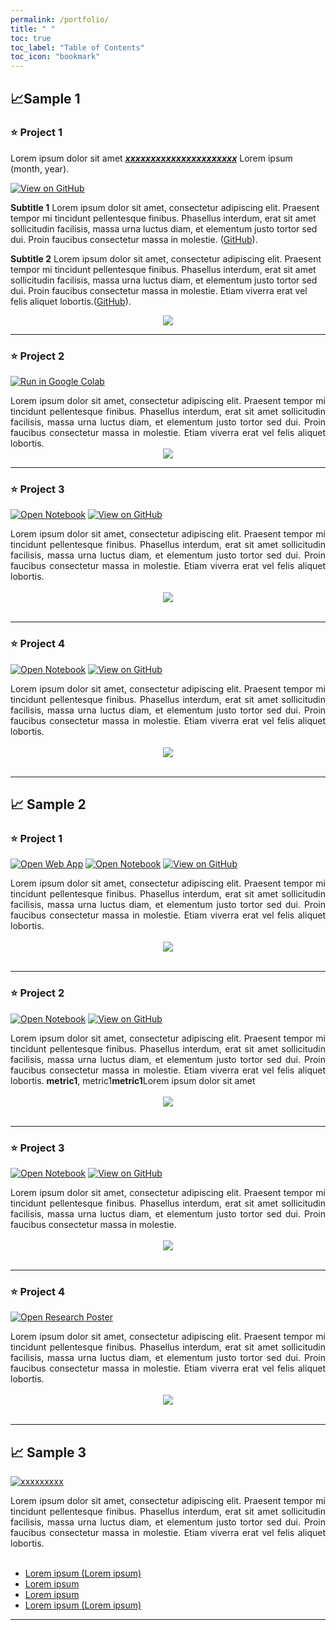 ```yaml
---
permalink: /portfolio/
title: " "
toc: true
toc_label: "Table of Contents"
toc_icon: "bookmark"
---
```

## 📈Sample 1

### ⭐️ Project 1

Lorem ipsum dolor sit amet [***xxxxxxxxxxxxxxxxxxxxxx***](https://github.com/CorinaDS/data-portfolio/) Lorem ipsum (month, year).

[![View on GitHub](https://img.shields.io/badge/GitHub-View_on_GitHub-blue?logo=GitHub)](https://github.com/CorinaDS/data-portfolio/)

**Subtitle 1** Lorem ipsum dolor sit amet, consectetur adipiscing elit. Praesent tempor mi tincidunt pellentesque finibus. Phasellus interdum, erat sit amet sollicitudin facilisis, massa urna luctus diam, et elementum justo tortor sed dui. Proin faucibus consectetur massa in molestie. ([GitHub](https://github.com/CorinaDS/data-portfolio/)).

**Subtitle 2** Lorem ipsum dolor sit amet, consectetur adipiscing elit. Praesent tempor mi tincidunt pellentesque finibus. Phasellus interdum, erat sit amet sollicitudin facilisis, massa urna luctus diam, et elementum justo tortor sed dui. Proin faucibus consectetur massa in molestie. Etiam viverra erat vel felis aliquet lobortis.([GitHub](https://github.com/CorinaDS/data-portfolio/)).

<center><img src="../images/logo_rs.jpg"/></center> 

---
### ⭐️ Project 2

[![Run in Google Colab](https://img.shields.io/badge/Colab-Run_in_Google_Colab-blue?logo=Google&logoColor=FDBA18)](https://github.com/CorinaDS/data-portfolio/)

<div style="text-align: justify">Lorem ipsum dolor sit amet, consectetur adipiscing elit. Praesent tempor mi tincidunt pellentesque finibus. Phasellus interdum, erat sit amet sollicitudin facilisis, massa urna luctus diam, et elementum justo tortor sed dui. Proin faucibus consectetur massa in molestie. Etiam viverra erat vel felis aliquet lobortis.</div>

<center><img src="../images/logo_rs.jpg"/></center>

---
### ⭐️ Project 3

[![Open Notebook](https://img.shields.io/badge/Jupyter-Open_Notebook-blue?logo=Jupyter)](https://github.com/CorinaDS/data-portfolio/blob/main/docs/chapter_02/colorbar.ipynb)
[![View on GitHub](https://img.shields.io/badge/GitHub-View_on_GitHub-blue?logo=GitHub)](https://github.com/CorinaDS/data-portfolio/)

<div style="text-align: justify">Lorem ipsum dolor sit amet, consectetur adipiscing elit. Praesent tempor mi tincidunt pellentesque finibus. Phasellus interdum, erat sit amet sollicitudin facilisis, massa urna luctus diam, et elementum justo tortor sed dui. Proin faucibus consectetur massa in molestie. Etiam viverra erat vel felis aliquet lobortis.</div>
<br>
<center><img src="../images/logo_rs.jpg"></center>
<br>

---
### ⭐️ Project  4

[![Open Notebook](https://img.shields.io/badge/Jupyter-Open_Notebook-blue?logo=Jupyter)](https://github.com/CorinaDS/data-portfolio/blob/main/docs/chapter_02/colorbar.ipynb)
[![View on GitHub](https://img.shields.io/badge/GitHub-View_on_GitHub-blue?logo=GitHub)](https://github.com/CorinaDS/data-portfolio/)

<div style="text-align: justify">Lorem ipsum dolor sit amet, consectetur adipiscing elit. Praesent tempor mi tincidunt pellentesque finibus. Phasellus interdum, erat sit amet sollicitudin facilisis, massa urna luctus diam, et elementum justo tortor sed dui. Proin faucibus consectetur massa in molestie. Etiam viverra erat vel felis aliquet lobortis.</div>
<br>
<center><img src="../images/logo_rs.jpg"/></center>
<br>

---
## 📈 Sample 2

### ⭐️ Project 1

[![Open Web App](https://img.shields.io/badge/Streamlit-Open_Web_App-blue?logo=Streamlit)](https://corinads.github.io/data-portfolio/)
[![Open Notebook](https://img.shields.io/badge/Jupyter-Open_Notebook-blue?logo=Jupyter)](https://github.com/CorinaDS/data-portfolio/blob/main/docs/chapter_02/colorbar.ipynb)
[![View on GitHub](https://img.shields.io/badge/GitHub-View_on_GitHub-blue?logo=GitHub)](https://github.com/CorinaDS/data-portfolio)

<div style="text-align: justify">Lorem ipsum dolor sit amet, consectetur adipiscing elit. Praesent tempor mi tincidunt pellentesque finibus. Phasellus interdum, erat sit amet sollicitudin facilisis, massa urna luctus diam, et elementum justo tortor sed dui. Proin faucibus consectetur massa in molestie. Etiam viverra erat vel felis aliquet lobortis.</div>
<br>
<center><img src="../images/logo_rs.jpg"/></center>
<br>

---
### ⭐️ Project 2

[![Open Notebook](https://img.shields.io/badge/Jupyter-Open_Notebook-blue?logo=Jupyter)](https://github.com/CorinaDS/data-portfolio/blob/main/docs/chapter_02/colorbar.ipynb)
[![View on GitHub](https://img.shields.io/badge/GitHub-View_on_GitHub-blue?logo=GitHub)](https://github.com/CorinaDS/data-portfolio)

<div style="text-align: justify">Lorem ipsum dolor sit amet, consectetur adipiscing elit. Praesent tempor mi tincidunt pellentesque finibus. Phasellus interdum, erat sit amet sollicitudin facilisis, massa urna luctus diam, et elementum justo tortor sed dui. Proin faucibus consectetur massa in molestie. Etiam viverra erat vel felis aliquet lobortis. <b>metric1</b>, metric1<b>metric1</b>Lorem ipsum dolor sit amet</div>
<br>
<center><img src="../images/logo_rs.jpg"/></center>
<br>

---
### ⭐️ Project 3

[![Open Notebook](https://img.shields.io/badge/Jupyter-Open_Notebook-blue?logo=Jupyter)](https://github.com/CorinaDS/data-portfolio/blob/main/docs/chapter_02/colorbar.ipynb)
[![View on GitHub](https://img.shields.io/badge/GitHub-View_on_GitHub-blue?logo=GitHub)](https://github.com/CorinaDS/data-portfolio)

<div style="text-align: justify">Lorem ipsum dolor sit amet, consectetur adipiscing elit. Praesent tempor mi tincidunt pellentesque finibus. Phasellus interdum, erat sit amet sollicitudin facilisis, massa urna luctus diam, et elementum justo tortor sed dui. Proin faucibus consectetur massa in molestie.</div>
<br>
<center><img src="../images/logo_rs.jpg"/></center>
<br>

---
### ⭐️ Project 4

[![Open Research Poster](https://img.shields.io/badge/PDF-title_title_title-blue?logo=adobe-acrobat-reader&logoColor=white)](https://cgspace.cgiar.org/server/api/core/bitstreams/be134801-6981-4396-a803-abd410e5f147/content)

<div style="text-align: justify">Lorem ipsum dolor sit amet, consectetur adipiscing elit. Praesent tempor mi tincidunt pellentesque finibus. Phasellus interdum, erat sit amet sollicitudin facilisis, massa urna luctus diam, et elementum justo tortor sed dui. Proin faucibus consectetur massa in molestie. Etiam viverra erat vel felis aliquet lobortis.</div>
<br>
<center><img src="../images/logo_rs.jpg"/></center>
<br>

---
## 📈 Sample 3

[![xxxxxxxxx](https://img.shields.io/badge/YouTube-Datos_en_escena-grey?logo=youtube&labelColor=FF0000)](https://www.youtube.com/@Datosenescena)

<div style="text-align: justify">Lorem ipsum dolor sit amet, consectetur adipiscing elit. Praesent tempor mi tincidunt pellentesque finibus. Phasellus interdum, erat sit amet sollicitudin facilisis, massa urna luctus diam, et elementum justo tortor sed dui. Proin faucibus consectetur massa in molestie. Etiam viverra erat vel felis aliquet lobortis.</div>
<br>

- [Lorem ipsum (Lorem ipsum)](https://www.youtube.com/@Datosenescena)
- [Lorem ipsum](https://www.youtube.com/@Datosenescena)
- [Lorem ipsum](https://www.youtube.com/@Datosenescena)
- [Lorem ipsum (Lorem ipsum)](https://www.youtube.com/@Datosenescena)

---